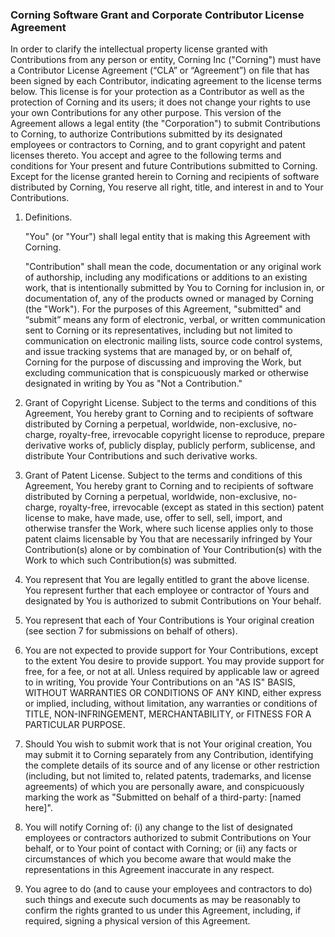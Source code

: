 ### Corning Software Grant and Corporate Contributor License Agreement

In order to clarify the intellectual property license granted with Contributions from any person or entity, Corning Inc ("Corning") must have a Contributor License Agreement (“CLA” or “Agreement”) on file that has been signed by each Contributor, indicating agreement to the license terms below. This license is for your protection as a Contributor as well as the protection of Corning and its users; it does not change your rights to use your own Contributions for any other purpose.
This version of the Agreement allows a legal entity (the "Corporation") to submit Contributions to Corning, to authorize Contributions submitted by its designated employees or contractors to Corning, and to grant copyright and patent licenses thereto.
You accept and agree to the following terms and conditions for Your present and future Contributions submitted to Corning. Except for the license granted herein to Corning and recipients of software distributed by Corning, You reserve all right, title, and interest in and to Your Contributions. 

1.	Definitions.

    "You" (or "Your") shall legal entity that is making this Agreement with Corning.
    
    "Contribution" shall mean the code, documentation or any original work of authorship, including any modifications or additions to an existing work, that is intentionally submitted by You to Corning for inclusion in, or documentation of, any of the products owned or managed by Corning (the "Work"). For the purposes of this Agreement, "submitted" and “submit” means any form of electronic, verbal, or written communication sent to Corning or its representatives, including but not limited to communication on electronic mailing lists, source code control systems, and issue tracking systems that are managed by, or on behalf of, Corning for the purpose of discussing and improving the Work, but excluding communication that is conspicuously marked or otherwise designated in writing by You as "Not a Contribution."

2.	Grant of Copyright License. Subject to the terms and conditions of this Agreement, You hereby grant to Corning and to recipients of software distributed by Corning a perpetual, worldwide, non-exclusive, no-charge, royalty-free, irrevocable copyright license to reproduce, prepare derivative works of, publicly display, publicly perform, sublicense, and distribute Your Contributions and such derivative works.

3.	Grant of Patent License. Subject to the terms and conditions of this Agreement, You hereby grant to Corning and to recipients of software distributed by Corning a perpetual, worldwide, non-exclusive, no-charge, royalty-free, irrevocable (except as stated in this section) patent license to make, have made, use, offer to sell, sell, import, and otherwise transfer the Work, where such license applies only to those patent claims licensable by You that are necessarily infringed by Your Contribution(s) alone or by combination of Your Contribution(s) with the Work to which such Contribution(s) was submitted. 

4.	You represent that You are legally entitled to grant the above license. You represent further that each employee or contractor of Yours and designated by You is authorized to submit Contributions on Your behalf. 

5.	You represent that each of Your Contributions is Your original creation (see section 7 for submissions on behalf of others).

6.	You are not expected to provide support for Your Contributions, except to the extent You desire to provide support. You may provide support for free, for a fee, or not at all. Unless required by applicable law or agreed to in writing, You provide Your Contributions on an "AS IS" BASIS, WITHOUT WARRANTIES OR CONDITIONS OF ANY KIND, either express or implied, including, without limitation, any warranties or conditions of TITLE, NON-INFRINGEMENT, MERCHANTABILITY, or FITNESS FOR A PARTICULAR PURPOSE.

7.	Should You wish to submit work that is not Your original creation, You may submit it to Corning separately from any Contribution, identifying the complete details of its source and of any license or other restriction (including, but not limited to, related patents, trademarks, and license agreements) of which you are personally aware, and conspicuously marking the work as "Submitted on behalf of a third-party: [named here]".

8.	You will notify Corning of: (i) any change to the list of designated employees or contractors authorized to submit Contributions on Your behalf, or to Your point of contact with Corning; or (ii) any facts or circumstances of which you become aware that would make the representations in this Agreement inaccurate in any respect.

9.	You agree to do (and to cause your employees and contractors to do) such things and execute such documents as may be reasonably to confirm the rights granted to us under this Agreement, including, if required, signing a physical version of this Agreement.